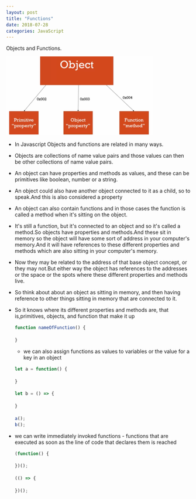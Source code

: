 ```yaml
---
layout: post
title: "Functions"
date: 2018-07-28
categories: JavaScript
---
```


 Objects and Functions.

![image](/image.PNG)

- In Javascript Objects and functions are related in many ways.
- Objects are collections of name value pairs and those values can then be other collections of name value pairs.
- An object can have properties and methods as values, and these can be primitives like boolean, number or a string.
- An object could also have another object connected to it as a child, so to speak.And this is also considered a property
- An object can also contain functions and in those cases the function is called a method when it's sitting on the object.
- It's still a function, but it's connected to an object and so it's called a method.So objects have properties and methods.And these sit in memory so the object will have some sort of address in your computer's memory.And it will have references to these different properties and methods which are also sitting in your computer's memory.
- Now they may be related to the address of that base object concept, or they may not.But either way the object has references to the addresses or the space or the spots where these different properties and methods live.
- So think about about an object as sitting in memory, and then having reference to other things sitting in memory that are connected to it.
- So it knows where its different properties and methods are, that is,primitives, objects, and function that make it up


    ```js
    function nameOfFunction() {
    
    }
    ```

    - we can also assign functions as values to variables or the value for a key in an object

    ```js
    let a = function() {

    }

    let b = () => {

    }

    a();
    b();
    ```

- we can write immediately invoked functions - functions that are executed as soon as the line of code that declares them is reached

    ```js
    (function() {
    
    })();
    
    (() => {
    
    })();
    ```